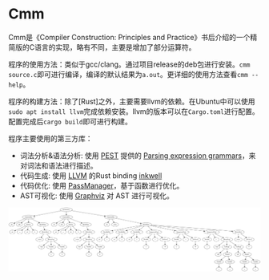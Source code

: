# Cmm

Cmm是《Compiler Construction: Principles and Practice》书后介绍的一个精简版的C语言的实现，略有不同，主要是增加了部分运算符。

程序的使用方法：类似于gcc/clang。通过项目release的deb包进行安装。`cmm source.c`即可进行编译，编译的默认结果为`a.out`。更详细的使用方法查看`cmm --help`。

程序的构建方法：除了[Rust]之外，主要需要llvm的依赖。在Ubuntu中可以使用`sudo apt install llvm`完成依赖安装。llvm的版本可以在`Cargo.toml`进行配置。配置完成后`cargo build`即可进行构建。

程序主要使用的第三方库：

- 词法分析&语法分析: 使用 [PEST](https://pest.rs/) 提供的 [Parsing expression grammars](https://pest.rs/book/grammars/peg.html)，来对词法和语法进行描述。
- 代码生成: 使用 [LLVM](https://llvm.org/) 的Rust binding [inkwell](https://github.com/TheDan64/inkwell)
- 代码优化: 使用 [PassManager](https://thedan64.github.io/inkwell/inkwell/passes/struct.PassManager.html)，基于函数进行优化。
- AST可视化: 使用 [Graphviz](http://graphviz.org) 对 AST 进行可视化。

![ast示例](./doc/ast.png)

